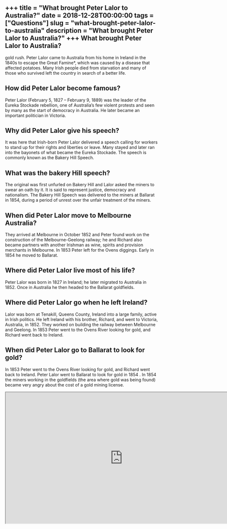 +++
title = "What brought Peter Lalor to Australia?"
date = 2018-12-28T00:00:00
tags = ["Questions"]
slug = "what-brought-peter-lalor-to-australia"
description = "What brought Peter Lalor to Australia?"
+++
What brought Peter Lalor to Australia?
--------------------------------------

gold rush. Peter Lalor came to Australia from his home in Ireland in the 1840s to escape the Great Famine\*, which was caused by a disease that affected potatoes. Many Irish people died from starvation and many of those who survived left the country in search of a better life.

How did Peter Lalor become famous?
----------------------------------

Peter Lalor (February 5, 1827 – February 9, 1889) was the leader of the Eureka Stockade rebellion, one of Australia’s few violent protests and seen by many as the start of democracy in Australia. He later became an important politician in Victoria.

Why did Peter Lalor give his speech?
------------------------------------

It was here that Irish-born Peter Lalor delivered a speech calling for workers to stand up for their rights and liberties or leave. Many stayed and later ran into the bayonets of what became the Eureka Stockade. The speech is commonly known as the Bakery Hill Speech.

What was the bakery Hill speech?
--------------------------------

The original was first unfurled on Bakery Hill and Lalor asked the miners to swear an oath by it. It is said to represent justice, democracy and nationalism. The Bakery Hill Speech was delivered to the miners at Ballarat in 1854, during a period of unrest over the unfair treatment of the miners.

When did Peter Lalor move to Melbourne Australia?
-------------------------------------------------

They arrived at Melbourne in October 1852 and Peter found work on the construction of the Melbourne-Geelong railway; he and Richard also became partners with another Irishman as wine, spirits and provision merchants in Melbourne. In 1853 Peter left for the Ovens diggings. Early in 1854 he moved to Ballarat.

Where did Peter Lalor live most of his life?
--------------------------------------------

Peter Lalor was born in 1827 in Ireland; he later migrated to Australia in 1852. Once in Australia he then headed to the Ballarat goldfields.

Where did Peter Lalor go when he left Ireland?
----------------------------------------------

Lalor was born at Tenakill, Queens County, Ireland into a large family, active in Irish politics. He left Ireland with his brother, Richard, and went to Victoria, Australia, in 1852. They worked on building the railway between Melbourne and Geelong. In 1853 Peter went to the Ovens River looking for gold, and Richard went back to Ireland.

When did Peter Lalor go to Ballarat to look for gold?
-----------------------------------------------------

In 1853 Peter went to the Ovens River looking for gold, and Richard went back to Ireland. Peter Lalor went to Ballarat to look for gold in 1854 . In 1854 the miners working in the goldfields (the area where gold was being found) became very angry about the cost of a gold mining license.

<iframe allow="accelerometer; autoplay; clipboard-write; encrypted-media; gyroscope; picture-in-picture" allowfullscreen="" class="__youtube_prefs__  epyt-is-override  no-lazyload" data-no-lazy="1" data-origheight="433" data-origwidth="770" data-skipgform_ajax_framebjll="" height="433" id="_ytid_21333" loading="lazy" src="https://www.youtube.com/embed/VpABMinKh60?enablejsapi=1&autoplay=0&cc_load_policy=0&cc_lang_pref=&iv_load_policy=1&loop=0&modestbranding=0&rel=1&fs=1&playsinline=0&autohide=2&theme=dark&color=red&controls=1&" title="YouTube player" width="770"></iframe>
